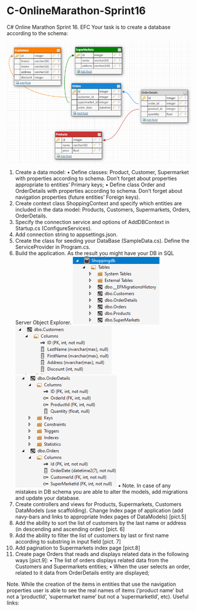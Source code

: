 # C-OnlineMarathon-Sprint16
C# Online Marathon Sprint 16. EFC
Your task is to create a database according to the schema:

![DBschema](/images/1.png)

1.	Create a data model:
•	Define classes: Product, Customer, Supermarket with properties according to schema. Don’t forget about properties appropriate to entities’ Primary keys;
•	Define class Order and OrderDetails with properties according to schema. Don’t forget about navigation properties (future entities’ Foreign keys).
2.	Create context class ShoppingContext and specify which entities are included in the data model: Products, Customers, Supermarkets, Orders, OrderDetails.
3.	Specify the connection service and options of AddDBContext in Startup.cs (ConfigureServices).
4.	Add connection string to appsettings.json.
5.	Create the class for seeding your DataBase (SampleData.cs). Define the ServiceProvider in Program.cs.
6.	Build the application. As the result you might have your DB in SQL Server Object Explorer. 
![DB1](/images/2.png)
![DB2](/images/3.png)
![DB3](/images/4.png)
•	Note. In case of any mistakes in DB schema you are able to alter the models, add migrations and update your database.
7.	Create controllers and views for Products, Supermarkets, Customers DataModels (use scaffolding). Change Index page of application (add navy-bars and links to appropriate Index pages of DataModels) [pict.5]
8.	Add the ability to sort the list of customers by the last name or address (in descending and ascending order) [pict. 6]
9.	Add the ability to filter the list of customers by last or first name according to substring in input field [pict. 7]
10.	Add pagination to Supermarkets index page [pict.8]
11.	Create page Orders that reads and displays related data in the following ways [pict.9]:
•	The list of orders displays related data from the Customers and Supermarkets entities;
•	When the user selects an order, related to it data from OrderDetails entity are displayed;

Note. While the creation of the items in entities that use the navigation properties user is able to see the real names of items (‘product name’ but not a ‘productId’, ‘supermarket name’ but not a ‘supermarketId’, etc).
Useful links:
